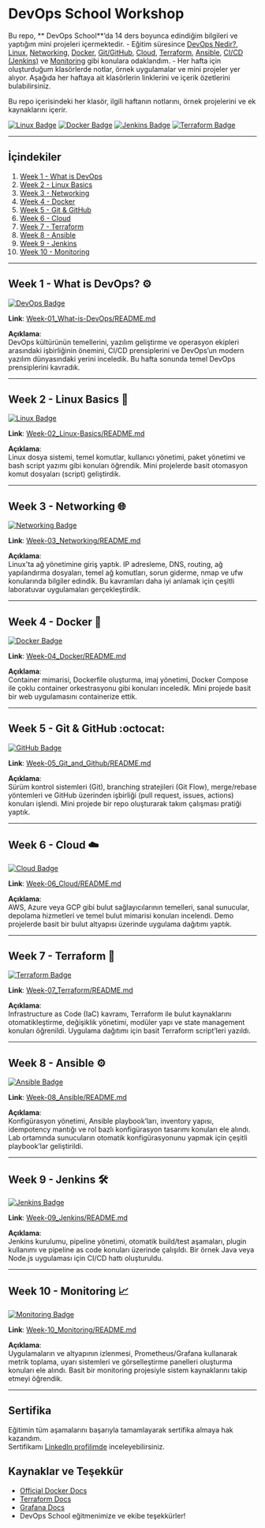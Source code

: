 # DevOps School Workshop

Bu repo, ** DevOps School**’da 14 ders boyunca edindiğim bilgileri ve yaptığım mini projeleri içermektedir. - Eğitim süresince [DevOps Nedir?](https://en.wikipedia.org/wiki/DevOps), [Linux](https://www.linux.org/), [Networking](https://en.wikipedia.org/wiki/Computer_network), [Docker](https://www.docker.com/), [Git/GitHub](https://git-scm.com/), [Cloud](https://aws.amazon.com/what-is-cloud-computing/), [Terraform](https://www.terraform.io/), [Ansible](https://www.ansible.com/), [CI/CD (Jenkins)](https://www.jenkins.io/) ve [Monitoring](https://grafana.com/)
gibi konulara odaklandım. - Her hafta için oluşturduğum klasörlerde notlar, örnek uygulamalar ve mini projeler yer alıyor. Aşağıda her haftaya ait klasörlerin linklerini ve içerik özetlerini bulabilirsiniz.

Bu repo içerisindeki her klasör, ilgili haftanın notlarını, örnek projelerini ve ek kaynaklarını içerir.

[![Linux Badge](https://img.shields.io/badge/Linux-Basics-FCC624?logo=linux&logoColor=white)](Week-2_Linux-Basics/)
[![Docker Badge](https://img.shields.io/badge/Docker-Container-2496ED?logo=docker&logoColor=white)](Week-4_Docker/)
[![Jenkins Badge](https://img.shields.io/badge/Jenkins-CI%2FCD-D24939?logo=jenkins&logoColor=white)](Week-9_Jenkins/)
[![Terraform Badge](https://img.shields.io/badge/Terraform-Infrastructure-7B42BC?logo=terraform&logoColor=white)](Week-7_Terraform/)

---

## İçindekiler

1. [Week 1 - What is DevOps](Week-01_What-is-DevOps/README.md)
2. [Week 2 - Linux Basics](Week-02_Linux-Basics/README.md)
3. [Week 3 - Networking](Week-03_Networking/README.md)
4. [Week 4 - Docker](Week-04_Docker/README.md)
5. [Week 5 - Git & GitHub](Week-05_Git_and_Github/README.md)
6. [Week 6 - Cloud](Week-06_Cloud/README.md)
7. [Week 7 - Terraform](Week-07_Terraform/README.md)
8. [Week 8 - Ansible](Week-08_Ansible/README.md)
9. [Week 9 - Jenkins](Week-09_Jenkins/README.md)
10. [Week 10 - Monitoring](Week-10_Monitoring/README.md)

---

## Week 1 - What is DevOps? :gear:

[![DevOps Badge](https://img.shields.io/badge/DevOps-Culture-blue?style=flat-square)](Week-1_What-is-DevOps/README.md)

**Link**: [Week-01_What-is-DevOps/README.md](Week-01_What-is-DevOps/README.md)

**Açıklama**:  
DevOps kültürünün temellerini, yazılım geliştirme ve operasyon ekipleri arasındaki işbirliğinin önemini, CI/CD prensiplerini ve DevOps’un modern yazılım dünyasındaki yerini inceledik. Bu hafta sonunda temel DevOps prensiplerini kavradık.

---

## Week 2 - Linux Basics :penguin:

[![Linux Badge](https://img.shields.io/badge/Linux-Basics-FCC624?logo=linux&logoColor=white&style=flat-square)](Week-2_Linux-Basics/README.md)

**Link**: [Week-02_Linux-Basics/README.md](Week-02_Linux-Basics/README.md)

**Açıklama**:  
Linux dosya sistemi, temel komutlar, kullanıcı yönetimi, paket yönetimi ve bash script yazımı gibi konuları öğrendik. Mini projelerde basit otomasyon komut dosyaları (script) geliştirdik.

---

## Week 3 - Networking :globe_with_meridians:

[![Networking Badge](https://img.shields.io/badge/Networking-TCP%2FIP-blue?style=flat-square)](Week-3_Networking/README.md)

**Link**: [Week-03_Networking/README.md](Week-03_Networking/README.md)

**Açıklama**:  
Linux'ta ağ yönetimine giriş yaptık. IP adresleme, DNS, routing, ağ yapılandırma dosyaları, temel ağ komutları, sorun giderme, nmap ve ufw konularında bilgiler edindik. Bu kavramları daha iyi anlamak için çeşitli laboratuvar uygulamaları gerçekleştirdik.

---

## Week 4 - Docker :whale:

[![Docker Badge](https://img.shields.io/badge/Docker-Container-2496ED?logo=docker&logoColor=white&style=flat-square)](Week-4_Docker/README.md)

**Link**: [Week-04_Docker/README.md](Week-04_Docker/README.md)

**Açıklama**:  
Container mimarisi, Dockerfile oluşturma, imaj yönetimi, Docker Compose ile çoklu container orkestrasyonu gibi konuları inceledik. Mini projede basit bir web uygulamasını containerize ettik.

---

## Week 5 - Git & GitHub :octocat:

[![GitHub Badge](https://img.shields.io/badge/Git_and_Github-VersionControl-orange?logo=github&style=flat-square)](Week-5_Git_and_Github/README.md)

**Link**: [Week-05_Git_and_Github/README.md](Week-05_Git_and_Github/README.md)

**Açıklama**:  
Sürüm kontrol sistemleri (Git), branching stratejileri (Git Flow), merge/rebase yöntemleri ve GitHub üzerinden işbirliği (pull request, issues, actions) konuları işlendi. Mini projede bir repo oluşturarak takım çalışması pratiği yaptık.

---

## Week 6 - Cloud :cloud:

[![Cloud Badge](https://img.shields.io/badge/Cloud-Computing-9cf?style=flat-square)](Week-6_Cloud/README.md)

**Link**: [Week-06_Cloud/README.md](Week-06_Cloud/README.md)

**Açıklama**:  
AWS, Azure veya GCP gibi bulut sağlayıcılarının temelleri, sanal sunucular, depolama hizmetleri ve temel bulut mimarisi konuları incelendi. Demo projelerde basit bir bulut altyapısı üzerinde uygulama dağıtımı yaptık.

---

## Week 7 - Terraform :rocket:

[![Terraform Badge](https://img.shields.io/badge/Terraform-Infrastructure-7B42BC?logo=terraform&logoColor=white&style=flat-square)](Week-7_Terraform/README.md)

**Link**: [Week-07_Terraform/README.md](Week-07_Terraform/README.md)

**Açıklama**:  
Infrastructure as Code (IaC) kavramı, Terraform ile bulut kaynaklarını otomatikleştirme, değişiklik yönetimi, modüler yapı ve state management konuları öğrenildi. Uygulama dağıtımı için basit Terraform script’leri yazıldı.

---

## Week 8 - Ansible :gear:

[![Ansible Badge](https://img.shields.io/badge/Ansible-Automation-EE0000?logo=ansible&logoColor=white&style=flat-square)](Week-8_Ansible/README.md)

**Link**: [Week-08_Ansible/README.md](Week-08_Ansible/README.md)

**Açıklama**:  
Konfigürasyon yönetimi, Ansible playbook’ları, inventory yapısı, idempotency mantığı ve rol bazlı konfigürasyon tasarımı konuları ele alındı. Lab ortamında sunucuların otomatik konfigürasyonunu yapmak için çeşitli playbook’lar geliştirildi.

---

## Week 9 - Jenkins :hammer_and_wrench:

[![Jenkins Badge](https://img.shields.io/badge/Jenkins-CI%2FCD-D24939?logo=jenkins&logoColor=white&style=flat-square)](Week-9_Jenkins/README.md)

**Link**: [Week-09_Jenkins/README.md](Week-09_Jenkins/README.md)

**Açıklama**:  
Jenkins kurulumu, pipeline yönetimi, otomatik build/test aşamaları, plugin kullanımı ve pipeline as code konuları üzerinde çalışıldı. Bir örnek Java veya Node.js uygulaması için CI/CD hattı oluşturuldu.

---

## Week 10 - Monitoring :chart_with_upwards_trend:

[![Monitoring Badge](https://img.shields.io/badge/Monitoring-Grafana-green?logo=grafana&style=flat-square)](Week-10_Monitoring/README.md)

**Link**: [Week-10_Monitoring/README.md](Week-10_Monitoring/README.md)

**Açıklama**:  
Uygulamaların ve altyapının izlenmesi, Prometheus/Grafana kullanarak metrik toplama, uyarı sistemleri ve görselleştirme panelleri oluşturma konuları ele alındı. Basit bir monitoring projesiyle sistem kaynaklarını takip etmeyi öğrendik.


---
## Sertifika
Eğitimin tüm aşamalarını başarıyla tamamlayarak sertifika almaya hak kazandım.  
Sertifikamı [LinkedIn profilimde](https://www.linkedin.com/in/emre-h/) inceleyebilirsiniz.  

## Kaynaklar ve Teşekkür
- [Official Docker Docs](https://docs.docker.com/)
- [Terraform Docs](https://developer.hashicorp.com/terraform/docs)
- [Grafana Docs](https://grafana.com/docs/grafana/latest/)
- DevOps School eğitmenimize ve ekibe teşekkürler!

